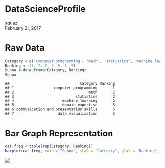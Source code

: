 # DataScienceProfile
squazi  
February 21, 2017  
# Raw Data

```r
Category <-c('computer programming', 'math', 'statistics', 'machine learning', 'domain expertise', 'communication and presentation skills', 'data visualization')
Ranking <-c(1, 2, 2, 2, 5, 5, 5)
Sunna <-data.frame(Category, Ranking)
Sunna
```

```
##                                Category Ranking
## 1                  computer programming       1
## 2                                  math       2
## 3                            statistics       2
## 4                      machine learning       2
## 5                      domain expertise       5
## 6 communication and presentation skills       5
## 7                    data visualization       5
```

# Bar Graph Representation

```r
cat.freq <-table(rep(Category, Ranking))
barplot(cat.freq, main = "Sunna", xlab = "Category", ylab = "Ranking", names.arg=c("Comm", "Prog", "Dom", "Viz", "Mach", "Math", "Stats")) 
```

![](DataScienceProfile_files/figure-html/unnamed-chunk-2-1.png)<!-- -->

